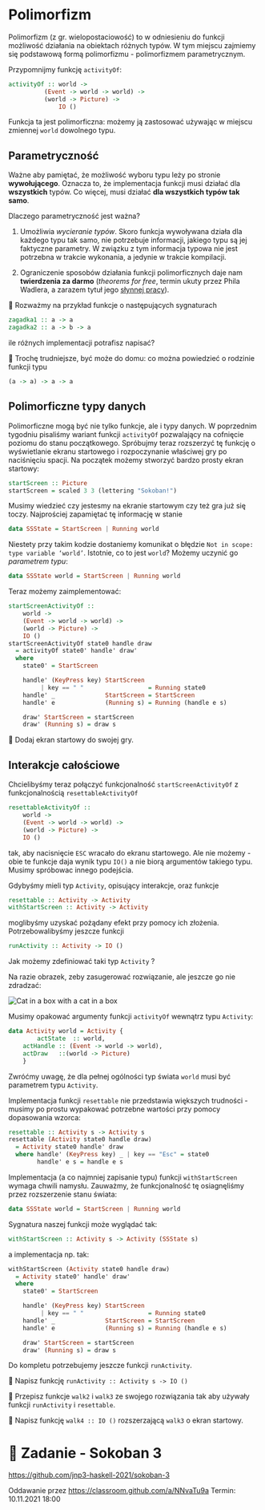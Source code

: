 # Polimorfizm

Polimorfizm (z gr. wielopostaciowość) to w odniesieniu do funkcji możliwość działania na obiektach różnych typów.
W tym miejscu zajmiemy się podstawową formą polimorfizmu - polimorfizmem parametrycznym.

Przypomnijmy funkcję `activityOf`:

```haskell
activityOf :: world ->
	      (Event -> world -> world) ->
	      (world -> Picture) ->
              IO ()
```

Funkcja ta jest polimorficzna: możemy ją zastosować używając w miejscu zmiennej `world` dowolnego typu.

## Parametryczność

Ważne aby pamiętać, że możliwość wyboru typu leży po stronie **wywołującego**. 
Oznacza to, że implementacja funkcji musi działać dla **wszystkich** typów.
Co więcej, musi działać **dla wszystkich typów tak samo**.

Dlaczego parametryczność jest ważna?

1. Umożliwia *wycieranie typów*. Skoro funkcja wywoływana działa dla każdego typu tak samo, nie potrzebuje informacji, 
jakiego typu są jej faktyczne parametry. W związku z tym informacja typowa nie jest potrzebna w trakcie wykonania, a jedynie w trakcie kompilacji.

2. Ograniczenie sposobów działania funkcji polimorficznych daje nam **twierdzenia za darmo** (*theorems for free*, termin ukuty przez Phila Wadlera, a zarazem tytuł jego [słynnej pracy](https://people.mpi-sws.org/~dreyer/tor/papers/wadler.pdf)).

:pencil: Rozważmy na przykład funkcje o następujących sygnaturach

```haskell
zagadka1 :: a -> a
zagadka2 :: a -> b -> a
```

ile różnych implementacji potrafisz napisać?

:pencil: Trochę trudniejsze, być może do domu: co można powiedzieć o rodzinie funkcji typu

```haskell
(a -> a) -> a -> a
```

## Polimorficzne typy danych

Polimorficzne mogą być nie tylko funkcje, ale i typy danych. W poprzednim tygodniu pisaliśmy wariant funkcji `activityOf`
pozwalający na cofnięcie poziomu do stanu początkowego. 
Spróbujmy teraz rozszerzyć tę funkcję o wyświetlanie ekranu startowego i rozpoczynanie właściwej gry po naciśnięciu spacji.
Na początek możemy stworzyć bardzo prosty ekran startowy:

```haskell
startScreen :: Picture
startScreen = scaled 3 3 (lettering "Sokoban!")
```

Musimy wiedzieć czy jestesmy na ekranie startowym czy też gra już się toczy.  Najprościej zapamiętać tę informację w stanie

```haskell
data SSState = StartScreen | Running world
```

Niestety przy takim kodzie dostaniemy komunikat o błędzie `Not in scope: type variable ‘world’`. Istotnie, co to jest `world`? 
Możemy uczynić go *parametrem typu*:

```haskell
data SSState world = StartScreen | Running world
```

Teraz możemy zaimplementować:

```haskell
startScreenActivityOf ::
    world ->
    (Event -> world -> world) -> 
    (world -> Picture) ->
    IO ()
startScreenActivityOf state0 handle draw
  = activityOf state0' handle' draw'
  where
    state0' = StartScreen

    handle' (KeyPress key) StartScreen
         | key == " "                  = Running state0
    handle' _              StartScreen = StartScreen
    handle' e              (Running s) = Running (handle e s)

    draw' StartScreen = startScreen
    draw' (Running s) = draw s
```

:pencil: Dodaj ekran startowy do swojej gry.

## Interakcje całościowe

Chcielibyśmy teraz połączyć funkcjonalność  `startScreenActivityOf` z funkcjonalnością `resettableActivityOf`

```haskell
resettableActivityOf ::
    world ->
    (Event -> world -> world) ->
    (world -> Picture) ->
    IO ()
```

tak, aby nacisnięcie `ESC` wracało do ekranu startowego. Ale nie możemy - obie te funkcje daja wynik typu `IO()` a nie biorą argumentów takiego typu. Musimy spróbowac innego podejścia.

Gdybyśmy mieli typ `Activity`, opisujący interakcje, oraz funkcje

```haskell
resettable :: Activity -> Activity
withStartScreen :: Activity -> Activity
```

moglibyśmy uzyskać pożądany efekt przy pomocy ich złożenia. Potrzebowalibyśmy jeszcze funkcji

```haskell
runActivity :: Activity -> IO ()
```

Jak możemy zdefiniować taki typ `Activity` ? 

Na razie obrazek, zeby zasugerować rozwiązanie, ale jeszcze go nie zdradzać:

![Cat in a box with a cat in a box](https://i.redd.it/k5mjhyewkxdz.jpg)

Musimy opakować argumenty funkcji `activityOf` wewnątrz typu `Activity`:

```haskell
data Activity world = Activity {
        actState  :: world,
	actHandle :: (Event -> world -> world),
	actDraw   ::(world -> Picture)
	}
```
Zwróćmy uwagę, że dla pełnej ogólności typ świata `world` musi być parametrem typu `Activity`.

Implementacja funkcji `resettable` nie przedstawia większych trudności - musimy po prostu wypakować potrzebne wartości
przy pomocy dopasowania wzorca:

```haskell
resettable :: Activity s -> Activity s
resettable (Activity state0 handle draw)
  = Activity state0 handle' draw
  where handle' (KeyPress key) _ | key == "Esc" = state0
        handle' e s = handle e s
```

Implementacja (a co najmniej zapisanie typu) funkcji `withStartScreen` wymaga chwili namysłu. Zauważmy, że funkcjonalność tę osiagnęliśmy przez rozszerzenie stanu świata:

```haskell
data SSState world = StartScreen | Running world
```

Sygnatura naszej funkcji może wyglądać tak:

```haskell
withStartScreen :: Activity s -> Activity (SSState s)
```

a implementacja np. tak:

```haskell
withStartScreen (Activity state0 handle draw)
  = Activity state0' handle' draw'
  where
    state0' = StartScreen

    handle' (KeyPress key) StartScreen
         | key == " "                  = Running state0
    handle' _              StartScreen = StartScreen
    handle' e              (Running s) = Running (handle e s)

    draw' StartScreen = startScreen
    draw' (Running s) = draw s
 ```
 
 Do kompletu potrzebujemy jeszcze funkcji `runActivity`.
 
 :pencil: Napisz funkcję `runActivity :: Activity s -> IO ()`
 
 :pencil: Przepisz funkcje `walk2` i `walk3` ze swojego rozwiązania tak aby używały funkcji `runActivity` i `resettable`.
 
 :pencil: Napisz funkcję `walk4 :: IO ()` rozszerzającą `walk3` o ekran startowy.

# :pencil: Zadanie - Sokoban 3

https://github.com/jnp3-haskell-2021/sokoban-3

Oddawanie przez https://classroom.github.com/a/NNvaTu9a 
Termin: 10.11.2021 18:00 
